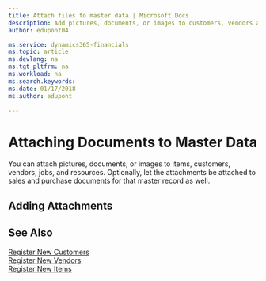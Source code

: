 ```yaml
---
title: Attach files to master data | Microsoft Docs
description: Add pictures, documents, or images to customers, vendors and other master records, and let them be attached to invoices as well.
author: edupont04

ms.service: dynamics365-financials
ms.topic: article
ms.devlang: na
ms.tgt_pltfrm: na
ms.workload: na
ms.search.keywords:
ms.date: 01/17/2018
ms.author: edupont

---
```

# Attaching Documents to Master Data
You can attach pictures, documents, or images to items, customers, vendors, jobs, and resources. Optionally, let the attachments be attached to sales and purchase documents for that master record as well.  

## Adding Attachments


## See Also
[Register New Customers](sales-how-register-new-customers.md)  
[Register New Vendors](purchasing-how-register-new-vendors.md)  
[Register New Items](inventory-how-register-new-items.md)  
